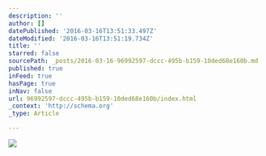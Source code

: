 ```yaml
---
description: ''
author: []
datePublished: '2016-03-16T13:51:33.497Z'
dateModified: '2016-03-16T13:51:19.734Z'
title: ''
starred: false
sourcePath: _posts/2016-03-16-96992597-dccc-495b-b159-10ded68e160b.md
published: true
inFeed: true
hasPage: true
inNav: false
url: 96992597-dccc-495b-b159-10ded68e160b/index.html
_context: 'http://schema.org'
_type: Article

---
```

![](https://the-grid-user-content.s3-us-west-2.amazonaws.com/8823a6e1-5f1c-4b27-8aec-527f5d5f9da8.png)